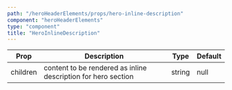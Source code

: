 ```yaml
---
path: "/heroHeaderElements/props/hero-inline-description"
component: "heroHeaderElements"
type: "component"
title: "HeroInlineDescription"
---
```


| Prop | Description | Type | Default |
| ------ | ----------- | ---- | ------- |
| children | content to be rendered as inline description for hero section | string | null |
